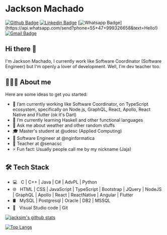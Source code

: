 # Jackson Machado

[![Github Badge](https://img.shields.io/badge/-Github-000?style=flat-square&logo=Github&logoColor=white&link=https://github.com/jacksjm)](https://github.com/jacksjm)
[![Linkedin Badge](https://img.shields.io/badge/-LinkedIn-blue?style=flat-square&logo=Linkedin&logoColor=white&link=https://www.linkedin.com/in/jackson-machado-21235484/)](https://www.linkedin.com/in/jackson-machado-21235484/)
[![Whatsapp Badge](https://img.shields.io/badge/-Whatsapp-4CA143?style=flat-square&labelColor=4CA143&logo=whatsapp&logoColor=white&link=https://api.whatsapp.com/send?phone=55+47+999326658&text=Hello!)](https://api.whatsapp.com/send?phone=55+47+999326658&text=Hello!)
[![Gmail Badge](https://img.shields.io/badge/-Gmail-c14438?style=flat-square&logo=Gmail&logoColor=white&link=mailto:jacpts@gmail.com)](mailto:jacpts@gmail.com)

## Hi there 👋
I'm Jackson Machado, I currently work like Software Coordinator (Software Engineer) but I'm openly a lover of development. Well, I'm dev teacher too.

## 👨🏻‍💻 About me 
Here are some ideas to get you started:

- 🔭 I’am currently working like Software Coordinator, on TypeScript ecosystem, specifically on Node.js, GraphQL, React, Apollo, React Native and Flutter (ok it's Dart)
- 🌱 I’m currently learning Haskell and other functional languages
- 💬 Ask me about weather and other random stuffs
- 🎓 Master's student at @udesc (Applied Computing)
- 💼 Software Engineer at @nginformatica
- 💼 Teacher at @senacsc
- ⚡ Fun fact: Usually people call me by my nickname (Jaja)

## 🛠 Tech Stack

- 💻 &nbsp; C | C++ | Java | C# | AdvPL | Python
- 🌐 &nbsp; HTML | CSS | JavaScript | TypeScript | Bootstrap | JQuery | NodeJS | GraphQL | Apollo | React | ReactNative | Angular | Flutter
- 🛢 &nbsp; MySQL | Postgresql | Oracle | DB2 | MSSQL
- 🔧 &nbsp; Visual Studio code | Git

[![jacksjm's github stats](https://github-readme-stats.vercel.app/api?username=jacksjm&show_icons=true&hide=["contribs","issues"])](https://github.com/jacksjm)

[![Top Langs](https://github-readme-stats.vercel.app/api/top-langs/?username=jacksjm&show_icons=true)](https://github.com/KaduFloresta/github-readme-stats)

